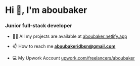 <h1>Hi 👋, I'm aboubaker</h1>
<h3>Junior full-stack developer</h3>

- 👨‍💻 All my projects are available at <a href="https://aboubaker.netlify.app"> aboubaker.netlify.app </a>

- 📫 How to reach me **aboubakeridbsn@gmail.com**
  
- 💻 My Upwork Account <a href="https://upwork.com/freelancers/aboubaker">upwork.com/freelancers/aboubaker</a>
